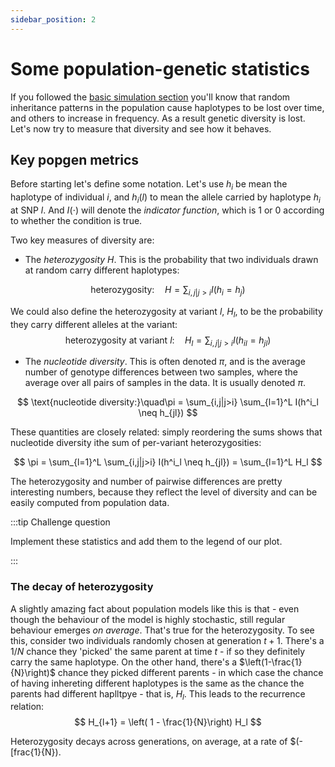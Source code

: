```yaml
---
sidebar_position: 2
---
```


# Some population-genetic statistics

If you followed the [basic simulation section](popgen_simulation.md) you'll know that random inheritance
patterns in the population cause haplotypes to be lost over time, and others to increase in frequency. As a result genetic
diversity is lost.  Let's now try to measure that diversity and see how it behaves.  

## Key popgen metrics

Before starting let's define some notation. Let's use $h_i$ be mean the haplotype of individual $i$, and $h_{i}(l)$ to mean
the allele carried by haplotype $h_i$ at SNP $l$. And $I(\cdot)$ will denote the *indicator function*, which is $1$ or $0$
according to whether the condition is true.

Two key measures of diversity are:

* The *heterozygosity* $H$. This is the probability that two individuals drawn at random carry different haplotypes:

$$
\text{heterozygosity:}\quad H = \sum_{i,j|j>i} I(h_{i} = h_{j})
$$

We could also define the heterozygosity at variant $l$, $H_l$, to be the probability they carry different alleles at the variant:
$$
\text{heterozygosity at variant $l$:}\quad H_l = \sum_{i,j|j>i} I(h_{il} = h_{jl})
$$

* The *nucleotide diversity*. This is often denoted $\pi$, and is the average number of genotype differences between two
  samples, where the average over all pairs of samples in the data. It is usually denoted $\pi$.

$$
\text{nucleotide diversity:}\quad\pi = \sum_{i,j|j>i} \sum_{l=1}^L I(h^i_l \neq h_{jl})
$$

These quantities are closely related: simply reordering the sums shows that nucleotide diversity ithe sum of per-variant
heterozygosities:

$$
\pi = \sum_{l=1}^L \sum_{i,j|j>i} I(h^i_l \neq h_{jl}) = \sum_{l=1}^L H_l
$$

The heterozygosity and number of pairwise differences are pretty interesting numbers, because they reflect the level of
diversity and can be easily computed from population data.

:::tip Challenge question

Implement these statistics and add them to the legend of our plot.

:::

### The decay of heterozygosity

A slightly amazing fact about population models like this is that - even though the behaviour of the model is highly
stochastic, still regular behaviour emerges *on average*. That's true for the heterozygosity. To see this, consider two
individuals randomly chosen at generation $t+1$. There's a $1/N$ chance they 'picked' the same parent at time $t$ - if so they
definitely carry the same haplotype. On the other hand, there's a $\left(1-\frac{1}{N}\right)$ chance they picked different
parents - in which case the chance of having inhereting different haplotypes is the same as the chance the parents had different haplltpye - that is, $H_l$.  This leads to the recurrence relation:
$$
H_{l+1} = \left( 1 - \frac{1}{N}\right) H_l
$$

Heterozygosity decays across generations, on average, at a rate of $(-\[frac{1}{N}).
